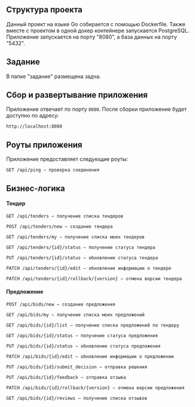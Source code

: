 ## Структура проекта

Данный проект на языке Go собирается с помощью Dockerfile. Также вместе с проектом в одной докер контейнере запускается
PostgreSQL. Приложение запускается на порту "8080", а база данных на порту "5432".

## Задание

В папке "задание" размещена задча.

## Сбор и развертывание приложения

Приложение отвечает по порту `8080`. После сборки приложение будет доступно по адресу:

```
http://localhost:8080
```

## Роуты приложения

Приложение предоставляет следующие роуты:

```
GET /api/ping — проверка соединения
```

## Бизнес-логика

#### Тендер

```
GET /api/tenders — получение списка тендеров
```

```
POST /api/tenders/new — создание тендера
```

```
GET /api/tenders/my — получение списка моих тендеров
```

```
GET /api/tenders/{id}/status — получение статуса тендера
```

```
PUT /api/tenders/{id}/status — обновление статуса тендера
```

```
PATCH /api/tenders/{id}/edit — обновление информации о тендере
```

```
PATCH /api/tenders/{id}/rollback/{version} — отмена версии тендера
```

#### Предложение

```
POST /api/bids/new — создание предложения
```

```
GET /api/bids/my — получение списка моих предложений
```

```
GET /api/bids/{id}/list — получение списка предложений по тендеру
```

```
GET /api/bids/{id}/status — получение статуса предложения
```

```
PUT /api/bids/{id}/status — обновление статуса предложения
```

```
PATCH /api/bids/{id}/edit — обновление информации о предложении
```

```
PUT /api/bids/{id}/submit_decision — отправка решения
```

```
PUT /api/bids/{id}/feedback — отправка отзыва
```

```
PATCH /api/bids/{id}/rollback/{version} — отмена версии предложения
```

```
GET /api/bids/{id}/reviews — получение списка отзывов
```
